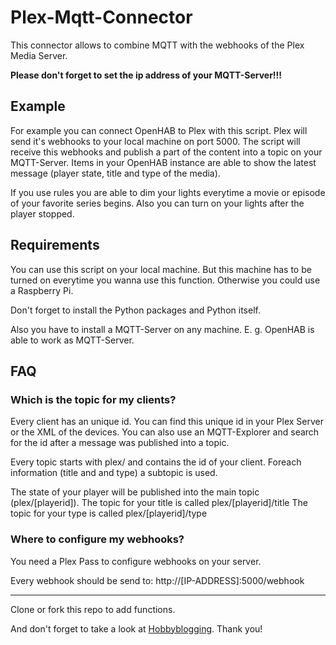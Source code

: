 # Plex-Mqtt-Connector

This connector allows to combine MQTT with the webhooks of the Plex Media Server.

**Please don't forget to set the ip address of your MQTT-Server!!!**

## Example

For example you can connect OpenHAB to Plex with this script. Plex will send it's webhooks to your local machine on port 5000. The script will receive this webhooks and publish a part of the content into a topic on your MQTT-Server. Items in your OpenHAB instance are able to show the latest message (player state, title and type of the media).

If you use rules you are able to dim your lights everytime a movie or episode of your favorite series begins. Also you can turn on your lights after the player stopped.

## Requirements

You can use this script on your local machine. But this machine has to be turned on everytime you wanna use this function. Otherwise you could use a Raspberry Pi.

Don't forget to install the Python packages and Python itself.

Also you have to install a MQTT-Server on any machine. E. g. OpenHAB is able to work as MQTT-Server.

## FAQ

### Which is the topic for my clients?

Every client has an unique id. You can find this unique id in your Plex Server or the XML of the devices. You can also use an MQTT-Explorer and search for the id after a message was published into a topic.

Every topic starts with plex/ and contains the id of your client. Foreach information (title and and type) a subtopic is used.

The state of your player will be published into the main topic (plex/[playerid]).
The topic for your title is called plex/[playerid]/title
The topic for your type is called plex/[playerid]/type

### Where to configure my webhooks?

You need a Plex Pass to configure webhooks on your server.

Every webhook should be send to: http://[IP-ADDRESS]:5000/webhook

---

Clone or fork this repo to add functions.

And don't forget to take a look at [Hobbyblogging](https://hobbyblogging.de). Thank you!